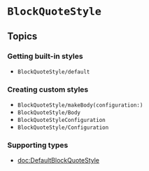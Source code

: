 # ``BlockQuoteStyle``

## Topics

### Getting built-in styles

- ``BlockQuoteStyle/default``

### Creating custom styles

- ``BlockQuoteStyle/makeBody(configuration:)``
- ``BlockQuoteStyle/Body``
- ``BlockQuoteStyleConfiguration``
- ``BlockQuoteStyle/Configuration``

### Supporting types

- <doc:DefaultBlockQuoteStyle>
